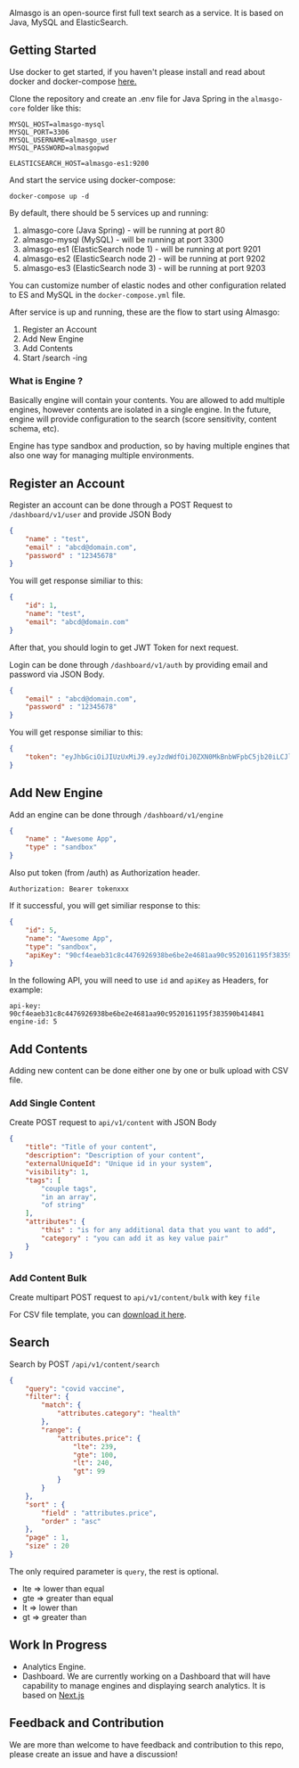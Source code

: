 Almasgo is an open-source first full text search as a service. It is based on Java, MySQL and ElasticSearch.

## Getting Started

Use docker to get started, if you haven't please install and read about docker and docker-compose [here.](https://docs.docker.com/get-docker/)

Clone the repository and create an .env file for Java Spring in the `almasgo-core` folder like this:

```
MYSQL_HOST=almasgo-mysql
MYSQL_PORT=3306
MYSQL_USERNAME=almasgo_user
MYSQL_PASSWORD=almasgopwd

ELASTICSEARCH_HOST=almasgo-es1:9200
```

And start the service using docker-compose:

```
docker-compose up -d
```
By default, there should be 5 services up and running:
1. almasgo-core (Java Spring) - will be running at port 80
2. almasgo-mysql (MySQL) - will be running at port 3300
3. almasgo-es1 (ElasticSearch node 1) - will be running at port 9201
4. almasgo-es2 (ElasticSearch node 2) - will be running at port 9202
5. almasgo-es3 (ElasticSearch node 3) - will be running at port 9203

You can customize number of elastic nodes and other configuration related to ES and MySQL in the `docker-compose.yml` file.

After service is up and running, these are the flow to start using Almasgo:
1. Register an Account
2. Add New Engine
3. Add Contents
4. Start /search -ing

### What is Engine ?
Basically engine will contain your contents. You are allowed to add multiple engines, however contents are isolated in a single engine.
In the future, engine will provide configuration to the search (score sensitivity, content schema, etc).

Engine has type sandbox and production, so by having multiple engines that also one way for managing multiple environments.


## Register an Account
Register an account can be done through a POST Request to `/dashboard/v1/user` and provide JSON Body

```json
{
    "name" : "test",
    "email" : "abcd@domain.com",
    "password" : "12345678"
}
```

You will get response similiar to this:

```json
{
    "id": 1,
    "name": "test",
    "email": "abcd@domain.com"
}
```

After that, you should login to get JWT Token for next request.

Login can be done through `/dashboard/v1/auth` by providing email and password via JSON Body.

```json
{
    "email" : "abcd@domain.com",
    "password" : "12345678"
}
```

You will get response similiar to this:

```json
{
    "token": "eyJhbGciOiJIUzUxMiJ9.eyJzdWdfOiJ0ZXN0MkBnbWFpbC5jb20iLCJleHAiOjE2MDgwNDg4ODQsImlhdCI6MTYwODAzMDg4NH0.QCTMyv34c_hMRpIzdw8K2OcNyGCS6zK8soirnHOFxNNz_4HchR5hcxSdV76eFic3oah9VsftpBOojz6PIFbDQg"
}
```

## Add New Engine

Add an engine can be done through `/dashboard/v1/engine` 

```json
{
    "name" : "Awesome App",
    "type" : "sandbox"
}
```

Also put token (from /auth) as Authorization header.

`Authorization: Bearer tokenxxx`

If it successful, you will get similiar response to this:

```json
{
    "id": 5,
    "name": "Awesome App",
    "type": "sandbox",
    "apiKey": "90cf4eaeb31c8c4476926938be6be2e4681aa90c9520161195f383590b414841"
}
```

In the following API, you will need to use `id` and `apiKey` as Headers, for example:

```
api-key: 90cf4eaeb31c8c4476926938be6be2e4681aa90c9520161195f383590b414841
engine-id: 5
```

## Add Contents

Adding new content can be done either one by one or bulk upload with CSV file.

### Add Single Content

Create POST request to `api/v1/content` with JSON Body 

```json
{
    "title": "Title of your content",
    "description": "Description of your content",
    "externalUniqueId": "Unique id in your system",
    "visibility": 1,
    "tags": [
        "couple tags",
        "in an array",
        "of string"
    ],
    "attributes": {
        "this" : "is for any additional data that you want to add",
        "category" : "you can add it as key value pair"
    }
}
```

### Add Content Bulk

Create multipart POST request to `api/v1/content/bulk` with key `file`

For CSV file template, you can [download it here](https://docs.google.com/spreadsheets/d/1jirSWy5ly0B1oggsQZ0Q__4QBfpX4fWOTCZIuFLdgnw/edit?usp=sharing).


## Search

Search by POST `/api/v1/content/search`

```json
{
    "query": "covid vaccine",
    "filter": {
        "match": {
            "attributes.category": "health"
        },
        "range": {
            "attributes.price": {
                "lte": 239,
                "gte": 100,
                "lt": 240,
                "gt": 99
            }
        }
    },
    "sort" : {
        "field" : "attributes.price",
        "order" : "asc"
    },
    "page" : 1,
    "size" : 20
}
```

The only required parameter is `query`, the rest is optional.
- lte => lower than equal
- gte => greater than equal
- lt => lower than
- gt => greater than

## Work In Progress
- Analytics Engine.
- Dashboard. We are currently working on a Dashboard that will have capability to manage engines and displaying search analytics. It is based on [Next.js](https://nextjs.org/)

## Feedback and Contribution
We are more than welcome to have feedback and contribution to this repo, please create an issue and have a discussion!
